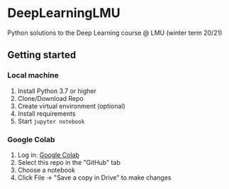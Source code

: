 # DeepLearningLMU
Python solutions to the Deep Learning course @ LMU (winter term 20/21)

## Getting started

### Local machine
1. Install Python 3.7 or higher
2. Clone/Download Repo
3. Create virtual environment (optional)
4. Install requirements
5. Start `jupyter notebook`

### Google Colab
1. Log in: [Google Colab](https://colab.research.google.com/)
2. Select this repo in the "GitHub" tab
3. Choose a notebook
4. Click File -> "Save a copy in Drive" to make changes
